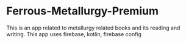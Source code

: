 # Ferrous-Metallurgy-Premium
This is an app related to metallurgy related books and its reading and writing. This app uses firebase, kotlin, firebase config
